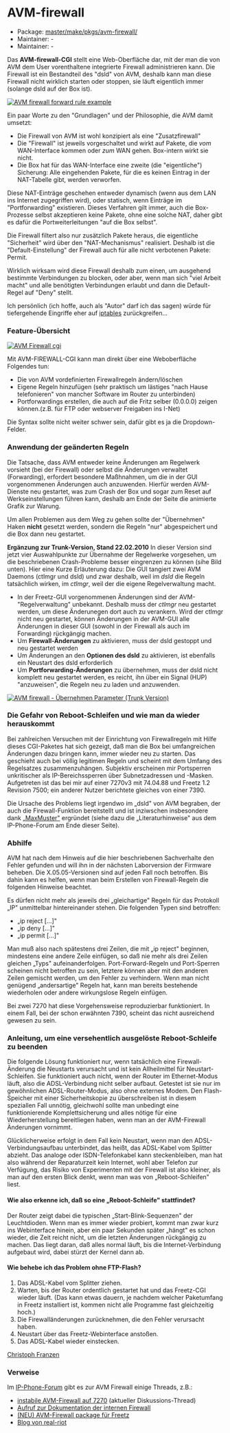 # AVM-firewall
 - Package: [master/make/pkgs/avm-firewall/](https://github.com/Freetz-NG/freetz-ng/tree/master/make/pkgs/avm-firewall/)
 - Maintainer: -
 - Maintainer: -

Das **AVM-firewall-CGI** stellt eine Web-Oberfläche dar, mit der man die
von AVM dem User vorenthaltene integrierte Firewall administrieren kann.
Die Firewall ist ein Bestandteil des "dsld" von AVM, deshalb kann man
diese Firewall nicht wirklich starten oder stoppen, sie läuft eigentlich
immer (solange dsld auf der Box ist).

[![AVM firewall forward rule example](../screenshots/10_md.jpg)](../screenshots/10.jpg)

Ein paar Worte zu den "Grundlagen" und der Philosophie, die AVM damit
umsetzt:

-   Die Firewall von AVM ist wohl konzipiert als eine "Zusatzfirewall"
-   Die "Firewall" ist jeweils vorgeschaltet und wirkt auf Pakete, die
    *vom* WAN-Interface kommen oder *zum* WAN gehen. Box-intern wirkt
    sie nicht.
-   Die Box hat für das WAN-Interface eine zweite (die "eigentliche")
    Sicherung: Alle eingehenden Pakete, für die es keinen Eintrag in der
    NAT-Tabelle gibt, werden verworfen.

Diese NAT-Einträge geschehen entweder dynamisch (wenn aus dem LAN ins
Internet zugegriffen wird), oder statisch, wenn Einträge im
"Portforwarding" existieren. Dieses Verfahren gilt immer, auch die
Box-Prozesse selbst akzeptieren keine Pakete, ohne eine solche NAT,
daher gibt es dafür die Portweiterleitungen "auf die Box selbst".

Die Firewall filtert also nur zusätzlich Pakete heraus, die eigentliche
"Sicherheit" wird über den "NAT-Mechanismus" realisiert. Deshalb ist
die "Default-Einstellung" der Firewall auch für alle nicht verbotenen
Pakete: Permit.

Wirklich wirksam wird diese Firewall deshalb zum einen, um ausgehend
bestimmte Verbindungen zu blocken, oder aber, wenn man sich "viel
Arbeit macht" und alle benötigten Verbindungen erlaubt und dann die
Default-Regel auf "Deny" stellt.

Ich persönlich (ich hoffe, auch als "Autor" darf ich das sagen) würde
für tiefergehende Eingriffe eher auf [iptables](iptables.md)
zurückgreifen...

### Feature-Übersicht

[![AVM Firewall cgi](../screenshots/100_md.jpg)](../screenshots/100.jpg)

Mit AVM-FIREWALL-CGI kann man direkt über eine Weboberfläche Folgendes
tun:

-   Die von AVM vordefinierten Firewallregeln ändern/löschen
-   Eigene Regeln hinzufügen (sehr praktisch um lästiges "nach Hause
    telefonieren" von mancher Software im Router zu unterbinden)
-   Portforwardings erstellen, die auch auf die Fritz selber (0.0.0.0)
    zeigen können.(z.B. für FTP oder webserver Freigaben ins I-Net)

Die Syntax sollte nicht weiter schwer sein, dafür gibt es ja die
Dropdown-Felder.

### Anwendung der geänderten Regeln

Die Tatsache, dass AVM entweder keine Änderungen am Regelwerk vorsieht
(bei der Firewall) oder selbst die Änderungen verwaltet (Forwarding),
erfordert besondere Maßhnahmen, um die in der GUI vorgenommenen
Änderungen auch anzuwenden. Hierfür werden AVM-Dienste neu gestartet,
was zum Crash der Box und sogar zum Reset auf Werkseinstellungen führen
kann, deshalb am Ende der Seite die animierte Grafik zur Warung.

Um allen Problemen aus dem Weg zu gehen sollte der "Übernehmen" Haken
**nicht** gesetzt werden, sondern die Regeln "nur" abgespeichert und
die Box dann neu gestartet.

**Ergänzung zur Trunk-Version, Stand 22.02.2010** In dieser Version sind
jetzt vier Auswahlpunkte zur Übernahme der Regelwerke vorgesehen, um die
beschriebenen Crash-Probleme besser eingrenzen zu können (sihe Bild
unten). Hier eine Kurze Erläuterung dazu:
Die GUI tangiert zwei AVM Daemons (ctlmgr und dsld) und zwar deshalb,
weil im *dsld* die Regeln tatsächlich wirken, im *ctlmgr*, weil der die
eigene Regelverwaltung macht.

-   In der Freetz-GUI vorgenommenen Änderungen sind der
    AVM-"Regelverwaltung" unbekannt. Deshalb muss der *ctlmgr* neu
    gestartet werden, um diese Änderunegen dort auch zu verankern. Wird
    der ctlmgr nicht neu gestartet, können Änderungen in der AVM-GUI
    alle Änderungen in dieser GUI (sowohl in der Firewall als auch im
    Forwarding) rückgängig machen.
-   Um **Firewall-Änderungen** zu aktivieren, muss der dsld gestoppt und
    neu gestartet werden
-   Um Änderungen an den **Optionen des dsld** zu aktivieren, ist
    ebenfalls ein Neustart des dsld erforderlich
-   Um **Portforwarding-Änderungen** zu übernehmen, muss der dsld nicht
    komplett neu gestartet werden, es reicht, ihn über ein Signal (HUP)
    "anzuweisen", die Regeln neu zu laden und anzuwenden.

[![AVM firewall - Übernehmen Parameter (Trunk Version)](../screenshots/145_md.png)](../screenshots/145.png)

### Die Gefahr von Reboot-Schleifen und wie man da wieder herauskommt

Bei zahlreichen Versuchen mit der Einrichtung von Firewallregeln mit
Hilfe dieses CGI-Paketes hat sich gezeigt, daß man die Box bei
umfangreichen Änderungen dazu bringen kann, immer wieder neu zu starten.
Das geschieht auch bei völlig legitimen Regeln und scheint mit dem
Umfang des Regelsatzes zusammenzuhängen. Subjektiv erscheinen mir
Portsperren unkritischer als IP-Bereichssperren über Subnetzadressen und
-Masken. Aufgetreten ist das bei mir auf einer 7270v3 mit 74.04.88 und
Freetz 1.2 Revision 7500; ein anderer Nutzer berichtete gleiches von
einer 7390.

Die Ursache des Problems liegt irgendwo im „dsld" von AVM begraben, der
auch die Firewall-Funktion bereitstellt und ist inziwschen insbesondere
dank
[„MaxMuster"](http://www.ip-phone-forum.de/member.php?u=62478)
ergründet (siehe dazu die „Literaturhinweise" aus dem IP-Phone-Forum am
Ende dieser Seite).

### Abhilfe

AVM hat nach dem Hinweis auf die hier beschriebenen Sachverhalte den
Fehler gefunden und will ihn in der nächsten Laborversion der Firmware
beheben. Die X.05.05-Versionen sind auf jeden Fall noch betroffen. Bis
dahin kann es helfen, wenn man beim Erstellen von Firewall-Regeln die
folgenden Hinweise beachtet.

Es dürfen nicht mehr als jeweils drei „gleichartige" Regeln für das
Protokoll „IP" unmittelbar hintereinander stehen. Die folgenden Typen
sind betroffen:

-   „ip reject [...]"
-   „ip deny [...]"
-   „ip permit [...]"

Man muß also nach spätestens drei Zeilen, die mit „ip reject" beginnen,
mindestens eine andere Zeile einfügen, so daß nie mehr als drei Zeilen
gleichen „Typs" aufeinanderfolgen. Port-Forward-Regeln und Port-Sperren
scheinen nicht betroffen zu sein, letztere können aber mit den anderen
Zeilen gemischt werden, um den Fehler zu verhindern. Wenn man nicht
genügend „andersartige" Regeln hat, kann man bereits bestehende
wiederholen oder andere wirkungslose Regeln einfügen.

Bei zwei 7270 hat diese Vorgehensweise reproduzierbar funktioniert. In
einem Fall, bei der schon erwähnten 7390, scheint das nicht ausreichend
gewesen zu sein.

### Anleitung, um eine versehentlich ausgelöste Reboot-Schleife zu beenden

Die folgende Lösung funktioniert nur, wenn tatsächlich eine
Firewall-Änderung die Neustarts verursacht und ist kein Allheilmittel
für Neustart-Schleifen. Sie funktioniert auch nicht, wenn der Router im
Ethernet-Modus läuft, also die ADSL-Verbindung nicht selber aufbaut.
Getestet ist sie nur im gewöhnlichen ADSL-Router-Modus, also ohne
externes Modem. Den Flash-Speicher mit einer Sicherheitskopie zu
überschreiben ist in diesem speziallen Fall unnötig, gleichwohl sollte
man unbedingt eine funktionierende Komplettsicherung und alles nötige
für eine Wiederherstellung bereitliegen haben, wenn man an der
AVM-Firewall Änderungen vornimmt.

Glücklicherweise erfolgt in dem Fall kein Neustart, wenn man den
ADSL-Verbindungsaufbau unterbindet, das heißt, das ADSL-Kabel vom
Splitter abzieht. Das analoge oder ISDN-Telefonkabel kann
steckenbleiben, man hat also während der Reparaturzeit kein Internet,
wohl aber Telefon zur Verfügung, das Risiko von Experimenten mit der
Firewall ist also kleiner, als man auf den ersten Blick denkt, wenn man
was von „Reboot-Schleifen" liest.

#### Wie also erkenne ich, daß so eine „Reboot-Schleife" stattfindet?

Der Router zeigt dabei die typischen „Start-Blink-Sequenzen" der
Leuchtdioden. Wenn man es immer wieder probiert, kommt man zwar kurz ins
Webinterface hinein, aber ein paar Sekunden später „hängt" es schon
wieder, die Zeit reicht nicht, um die letzten Änderungen rückgängig zu
machen. Das liegt daran, daß alles normal läuft, bis die
Internet-Verbindung aufgebaut wird, dabei stürzt der Kernel dann ab.

#### Wie behebe ich das Problem ohne FTP-Flash?

1.  Das ADSL-Kabel vom Splitter ziehen.
2.  Warten, bis der Router ordentlich gestartet hat und das Freetz-CGI
    wieder läuft. (Das kann etwas dauern, je nachdem welcher Paketumfang
    in Freetz installiert ist, kommen nicht alle Programme fast
    gleichzeitig hoch.)
3.  Die Firewalländerungen zurücknehmen, die den Fehler verursacht
    haben.
4.  Neustart über das Freetz-Webinterface anstoßen.
5.  Das ADSL-Kabel wieder einstecken.

[Christoph
Franzen](http://www.ip-phone-forum.de/member.php?u=121255)

### Verweise

Im [IP-Phone-Forum](http://www.ip-phone-forum.de)
gibt es zur AVM Firewall einige Threads, z.B.:

-   [instabile AVM-Firewall auf
    7270](http://www.ip-phone-forum.de/showthread.php?t=238901)
    (aktueller Diskussions-Thread)
-   [Aufruf zur Dokumentation der internen
    Firewall](http://www.ip-phone-forum.de/showthread.php?t=156778)
-   [(NEU) AVM-Firewall package für
    Freetz](http://www.ip-phone-forum.de/showthread.php?t=159802)
-   [Blog von
    real-riot](http://www.realriot.de/2007/05/die-interne-fritzbox-stateful-firewall_30.html)

